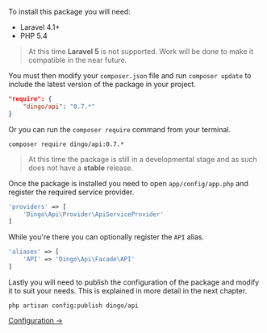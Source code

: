 To install this package you will need:

- Laravel 4.1+
- PHP 5.4

> At this time **Laravel 5** is not supported. Work will be done to make it compatible in the near future.

You must then modify your `composer.json` file and run `composer update` to include the latest version of the package in your project.

```json
"require": {
    "dingo/api": "0.7.*"
}
```

Or you can run the `composer require` command from your terminal.

```
composer require dingo/api:0.7.*
```

> At this time the package is still in a developmental stage and as such does not have a **stable** release.

Once the package is installed you need to open `app/config/app.php` and register the required service provider.

```php
'providers' => [
    'Dingo\Api\Provider\ApiServiceProvider'
]
```

While you're there you can optionally register the `API` alias.

```php
'aliases' => [
    'API' => 'Dingo\Api\Facade\API'
]
```

Lastly you will need to publish the configuration of the package and modify it to suit your needs. This is explained in more detail in the next chapter.

```
php artisan config:publish dingo/api
```

[Configuration →](https://github.com/dingo/api/wiki/Configuration)
